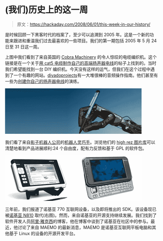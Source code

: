 # (我们)历史上的这一周

> 原文：<https://hackaday.com/2008/06/01/this-week-in-our-history/>

是时候回顾一下黑客时代的档案了，至少可以追溯到 2005 年。这是一个新的功能来跟进和重温我们过去最喜欢的一些项目。我们的第一期包括 2005 年 5 月 24 日至 31 日这一周。

上图中我们看到了来自英国的 [Cobra Machinery](http://www.cobrabraids.co.uk/) 的令人惊叹的电缆编织机。这个链接是在一个关于[用 cat5 电缆制作自己的高端扬声器电线](http://www.hackaday.com/2005/05/26/cat-5-speaker-cables/)的帖子上找到的。当时我们希望能找到一台 DIY 编织机。今天没有这样的运气，但我们在这个过程中遇到了一个有趣的网站。[diyadoprojects](http://diyaudioprojects.com/index.htm)有一大堆很棒的音频操作指南。他们甚至有一些为[创建你自己的扬声器电线](http://diyaudioprojects.com/Power/power.htm)的演练。

![](img/0a33615a08598831ed3dfc6a9b500320.png)

我们看了来自[影子机器人公司](http://www.shadowrobot.com/)的[机器人灵巧手](http://www.hackaday.com/2005/05/24/shadows-dexterous-hand/)。浏览他们的 [high rez 图片库](http://www.shadowrobot.com/hand/pictures.shtml)可以清楚地看到产品进展顺利:24 个自由度，配有力反馈和基于 GPL 的软件包。

![](img/68aebd0c4d7d2be6e15a188b34bfbbc7.png)

三年前，我们报道了诺基亚 770 互联网设备，以及即将推出的 SDK。该设备现已被[诺基亚 N810](http://www.mahalo.com/Nokia_N810) 取代(右图)。然而，来自诺基亚的开源支持继续发展。我们找到了软件开发人员[阿里·雅克西](http://jaaksi.blogspot.com/)的博客，他在博客中谈到了诺基亚在社区中的参与。最近，他讨论了来自 MAEMO 的最新消息，MAEMO 是诺基亚互联网平板电脑和其他基于 Linux 的设备的开源开发平台。